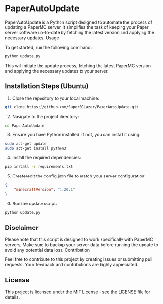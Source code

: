 # PaperAutoUpdate

PaperAutoUpdate is a Python script designed to automate the process of updating a PaperMC server. It simplifies the task of keeping your Paper server software up-to-date by fetching the latest version and applying the necessary updates.
Usage

To get started, run the following command:

```bash
python update.py
```

This will initiate the update process, fetching the latest PaperMC version and applying the necessary updates to your server.

## Installation Steps (Ubuntu)

1. Clone the repository to your local machine:

```bash
git clone https://github.com/SuperBGLazer/PaperAutoUpdate.git
```

2. Navigate to the project directory:

```bash
cd PaperAutoUpdate
```

3. Ensure you have Python installed. If not, you can install it using:

```bash
sudo apt-get update
sudo apt-get install python3
```

4. Install the required dependencies:

```bash
pip install -r requirements.txt
```

5. Create/edit the config.json file to match your server configuration:

```json
{
    "minecraftVersion": "1.20.1"
}
```

6. Run the update script:

```bash
python update.py
```

## Disclaimer

Please note that this script is designed to work specifically with PaperMC servers. Make sure to backup your server data before running the update to avoid any potential data loss.
Contribution

Feel free to contribute to this project by creating issues or submitting pull requests. Your feedback and contributions are highly appreciated.

## License

This project is licensed under the MIT License - see the LICENSE file for details.